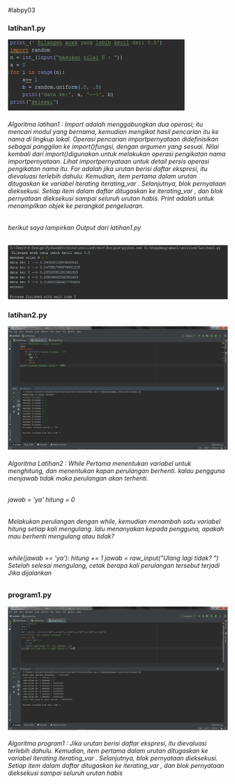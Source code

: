 #labpy03
<h3>latihan1.py</h3>
<img src="https://github.com/septiansaputra/labpy03/blob/master/cpy1.png" />
<h6>Algoritma latihan1 : Import adalah menggabungkan dua operasi; itu mencari modul yang bernama, kemudian mengikat hasil pencarian itu ke nama di lingkup lokal. Operasi pencarian importpernyataan didefinisikan sebagai panggilan ke import()fungsi, dengan argumen yang sesuai. Nilai kembali dari import()digunakan untuk melakukan operasi pengikatan nama importpernyataan. Lihat importpernyataan untuk detail persis operasi pengikatan nama itu. For adalah jika urutan berisi daftar ekspresi, itu dievaluasi terlebih dahulu. Kemudian, item pertama dalam urutan ditugaskan ke variabel iterating iterating_var . Selanjutnya, blok pernyataan dieksekusi. Setiap item dalam daftar ditugaskan ke iterating_var , dan blok pernyataan dieksekusi sampai seluruh urutan habis. Print adalah untuk menampilkan objek ke perangkat pengeluaran. </h6>
<h6>berikut saya lampirkan Output dari latihan1.py</h6>
<img src="https://github.com/septiansaputra/labpy03/blob/master/hpy1.png" />
<h3>latihan2.py</h3>
<img src="https://github.com/septiansaputra/labpy03/blob/master/latihan2.png" />
<h6>Algoritma Latihan2 : While Pertama menentukan variabel untuk menghitung, dan menentukan kapan perulangan berhenti. kalau pengguna menjawab tidak maka perulangan akan terhenti.</h6>
  
<h6>jawab = 'ya' hitung = 0</h6>

<h6>Melakukan perulangan dengan while, kemudian menambah satu variabel hitung setiap kali mengulang. lalu menanyakan kepada pengguna, apakah mau berhenti mengulang atau tidak?</h6>

<h6>while(jawab == 'ya'): hitung += 1 jawab = raw_input("Ulang lagi tidak? ") Setelah selesai mengulang, cetak berapa kali perulangan tersebut terjadi Jika dijalankan</h6>
<h3>program1.py</h3>
<img src="https://github.com/septiansaputra/labpy03/blob/master/program1.png" />
<h6>Algoritma program1 : Jika urutan berisi daftar ekspresi, itu dievaluasi terlebih dahulu. Kemudian, item pertama dalam urutan ditugaskan ke variabel iterating iterating_var . Selanjutnya, blok pernyataan dieksekusi. Setiap item dalam daftar ditugaskan ke iterating_var , dan blok pernyataan dieksekusi sampai seluruh urutan habis</h6>
